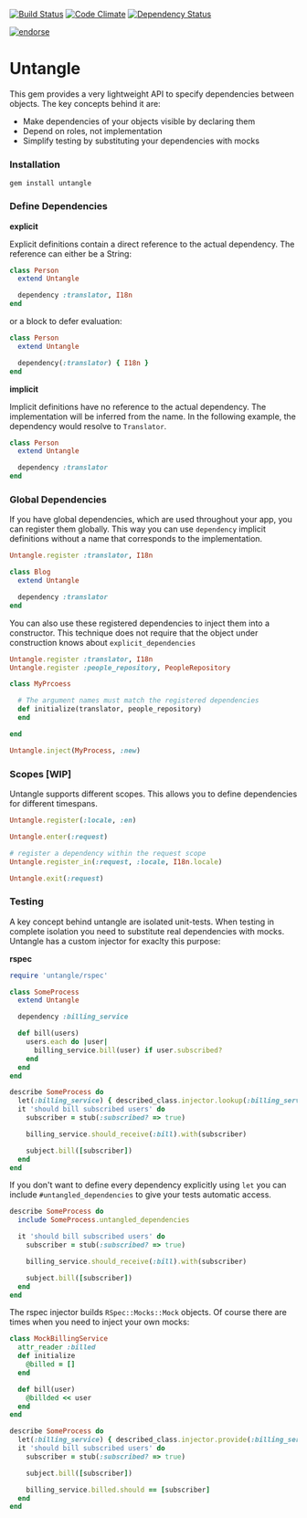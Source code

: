 [![Build Status](https://travis-ci.org/senny/untangle.png?branch=master)](https://travis-ci.org/senny/untangle)
[![Code Climate](https://codeclimate.com/badge.png)](https://codeclimate.com/github/senny/untangle)
[![Dependency Status](https://gemnasium.com/senny/untangle.png)](https://gemnasium.com/senny/untangle)

[![endorse](http://api.coderwall.com/senny/endorsecount.png)](http://coderwall.com/senny)

# Untangle

This gem provides a very lightweight API to specify dependencies
between objects. The key concepts behind it are:

* Make dependencies of your objects visible by declaring them
* Depend on roles, not implementation
* Simplify testing by substituting your dependencies with mocks

### Installation

```shell
gem install untangle
```

### Define Dependencies

**explicit**

Explicit definitions contain a direct reference to the actual
dependency. The reference can either be a String:

```ruby
class Person
  extend Untangle

  dependency :translator, I18n
end
```

or a block to defer evaluation:

```ruby
class Person
  extend Untangle

  dependency(:translator) { I18n }
end
```

**implicit**

Implicit definitions have no reference to the actual dependency. The
implementation will be inferred from the name. In the following
example, the dependency would resolve to `Translator`.

```ruby
class Person
  extend Untangle

  dependency :translator
end
```

### Global Dependencies

If you have global dependencies, which are used throughout your app,
you can register them globally. This way you can use `dependency`
implicit definitions without a name that corresponds to the implementation.

```ruby
Untangle.register :translator, I18n

class Blog
  extend Untangle

  dependency :translator
end
```

You can also use these registered dependencies to inject them into a
constructor. This technique does not require that the object under
construction knows about `explicit_dependencies`

```ruby
Untangle.register :translator, I18n
Untangle.register :people_repository, PeopleRepository

class MyPrcoess

  # The argument names must match the registered dependencies
  def initialize(translator, people_repository)
  end

end

Untangle.inject(MyProcess, :new)
```

### Scopes [WIP]

Untangle supports different scopes. This allows you to define
dependencies for different timespans.

```ruby
Untangle.register(:locale, :en)

Untangle.enter(:request)

# register a dependency within the request scope
Untangle.register_in(:request, :locale, I18n.locale)

Untangle.exit(:request)
```

### Testing

A key concept behind untangle are isolated unit-tests. When testing in
complete isolation you need to substitute real dependencies with
mocks. Untangle has a custom injector for exaclty this purpose:

**rspec**

```ruby
require 'untangle/rspec'

class SomeProcess
  extend Untangle

  dependency :billing_service

  def bill(users)
    users.each do |user|
      billing_service.bill(user) if user.subscribed?
    end
  end
end

describe SomeProcess do
  let(:billing_service) { described_class.injector.lookup(:billing_service) }
  it 'should bill subscribed users' do
    subscriber = stub(:subscribed? => true)

    billing_service.should_receive(:bill).with(subscriber)

    subject.bill([subscriber])
  end
end
```

If you don't want to define every dependency explicitly using `let`
you can include `#untangled_dependencies` to give your tests automatic
access.

```ruby
describe SomeProcess do
  include SomeProcess.untangled_dependencies

  it 'should bill subscribed users' do
    subscriber = stub(:subscribed? => true)

    billing_service.should_receive(:bill).with(subscriber)

    subject.bill([subscriber])
  end
end
```

The rspec injector builds `RSpec::Mocks::Mock` objects. Of course
there are times when you need to inject your own mocks:

```ruby
class MockBillingService
  attr_reader :billed
  def initialize
    @billed = []
  end

  def bill(user)
    @billded << user
  end
end

describe SomeProcess do
  let(:billing_service) { described_class.injector.provide(:billing_service, MockBillingService.new) }
  it 'should bill subscribed users' do
    subscriber = stub(:subscribed? => true)

    subject.bill([subscriber])

    billing_service.billed.should == [subscriber]
  end
end
```
